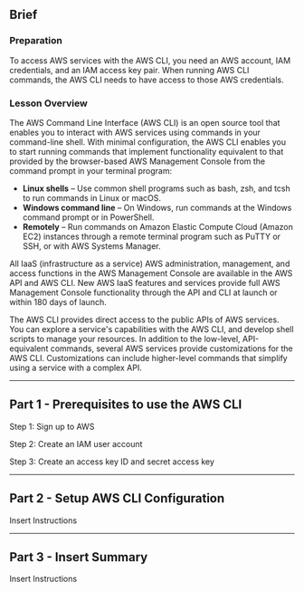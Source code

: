 ## Brief

### Preparation

To access AWS services with the AWS CLI, you need an AWS account, IAM credentials, and an IAM access key pair. When running AWS CLI commands, the AWS CLI needs to have access to those AWS credentials.

### Lesson Overview


The AWS Command Line Interface (AWS CLI) is an open source tool that enables you to interact with AWS services using commands in your command-line shell. With minimal configuration, the AWS CLI enables you to start running commands that implement functionality equivalent to that provided by the browser-based AWS Management Console from the command prompt in your terminal program:


- **Linux shells** – Use common shell programs such as bash, zsh, and tcsh to run commands in Linux or macOS.
- **Windows command line** – On Windows, run commands at the Windows command prompt or in PowerShell.
- **Remotely** – Run commands on Amazon Elastic Compute Cloud (Amazon EC2) instances through a remote terminal program such as PuTTY or SSH, or with AWS Systems Manager.


All IaaS (infrastructure as a service) AWS administration, management, and access functions in the AWS Management Console are available in the AWS API and AWS CLI. New AWS IaaS features and services provide full AWS Management Console functionality through the API and CLI at launch or within 180 days of launch.

The AWS CLI provides direct access to the public APIs of AWS services. You can explore a service's capabilities with the AWS CLI, and develop shell scripts to manage your resources. In addition to the low-level, API-equivalent commands, several AWS services provide customizations for the AWS CLI. Customizations can include higher-level commands that simplify using a service with a complex API.


---

## Part 1 - Prerequisites to use the AWS CLI

Step 1: Sign up to AWS

Step 2: Create an IAM user account

Step 3: Create an access key ID and secret access key

---

## Part 2 - Setup AWS CLI Configuration

Insert Instructions

---

## Part 3 - Insert Summary

Insert Instructions
